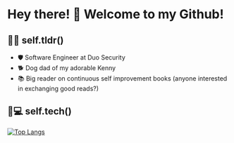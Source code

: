 # Hey there! 👋 Welcome to my Github!

## 👤💬 self.tldr()
- 🛡️ Software Engineer at Duo Security
- 🐕 Dog dad of my adorable Kenny
- 📚 Big reader on continuous self improvement books (anyone interested in exchanging good reads?)

## 👤💻 self.tech()
[![Top Langs](https://github-readme-stats.vercel.app/api/top-langs/?username=BenWong1097&layout=compact&theme=merko)](https://github.com/BenWong1097)
